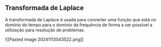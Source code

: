 
## Transformada de Laplace ##



A transformada de Laplace é usada para converter uma função que está no domínio do tempo para o domínio da frequência de forma a ser possível a utilização para resolução de problemas.


![[Pasted image 20241113043522.png]]




